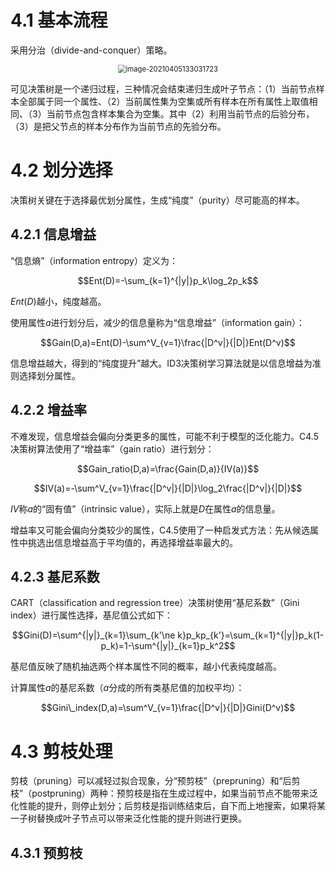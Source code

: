 # 4.1 基本流程

采用分治（divide-and-conquer）策略。

<div align="center"><img src="https://picgo-1305404921.cos.ap-shanghai.myqcloud.com/20210405133039.png" alt="image-20210405133031723" style="zoom:80%;" /></div>

可见决策树是一个递归过程，三种情况会结束递归生成叶子节点：（1）当前节点样本全部属于同一个属性、（2）当前属性集为空集或所有样本在所有属性上取值相同、（3）当前节点包含样本集合为空集。其中（2）利用当前节点的后验分布，（3）是把父节点的样本分布作为当前节点的先验分布。

# 4.2 划分选择

决策树关键在于选择最优划分属性，生成“纯度”（purity）尽可能高的样本。

## 4.2.1 信息增益

“信息熵”（information entropy）定义为：

$$Ent(D)=-\sum_{k=1}^{|y|}p_k\log_2p_k$$

$Ent(D)$越小，纯度越高。

使用属性$a$进行划分后，减少的信息量称为“信息增益”（information gain）：

$$Gain(D,a)=Ent(D)-\sum^V_{v=1}\frac{|D^v|}{|D|}Ent(D^v)$$

信息增益越大，得到的“纯度提升”越大。ID3决策树学习算法就是以信息增益为准则选择划分属性。

## 4.2.2 增益率

不难发现，信息增益会偏向分类更多的属性，可能不利于模型的泛化能力。C4.5决策树算法使用了“增益率”（gain ratio）进行划分：

$$Gain_ratio(D,a)=\frac{Gain(D,a)}{IV(a)}$$

$$IV(a)=-\sum^V_{v=1}\frac{|D^v|}{|D|}\log_2\frac{|D^v|}{|D|}$$

$IV$称$a$的“固有值”（intrinsic value），实际上就是$D$在属性$a$的信息量。

增益率又可能会偏向分类较少的属性，C4.5使用了一种启发式方法：先从候选属性中挑选出信息增益高于平均值的，再选择增益率最大的。

## 4.2.3 基尼系数

CART（classification and regression tree）决策树使用“基尼系数”（Gini index）进行属性选择，基尼值公式如下：

$$Gini(D)=\sum^{|y|}_{k=1}\sum_{k'\ne k}p_kp_{k'}=\sum_{k=1}^{|y|}p_k(1-p_k)=1-\sum^{|y|}_{k=1}p_k^2$$

基尼值反映了随机抽选两个样本属性不同的概率，越小代表纯度越高。

计算属性$a$的基尼系数（$a$分成的所有类基尼值的加权平均）：

$$Gini\_index(D,a)=\sum^V_{v=1}\frac{|D^v|}{|D|}Gini(D^v)$$

# 4.3 剪枝处理

剪枝（pruning）可以减轻过拟合现象，分“预剪枝”（prepruning）和“后剪枝”（postpruning）两种：预剪枝是指在生成过程中，如果当前节点不能带来泛化性能的提升，则停止划分；后剪枝是指训练结束后，自下而上地搜索，如果将某一子树替换成叶子节点可以带来泛化性能的提升则进行更换。

## 4.3.1 预剪枝

